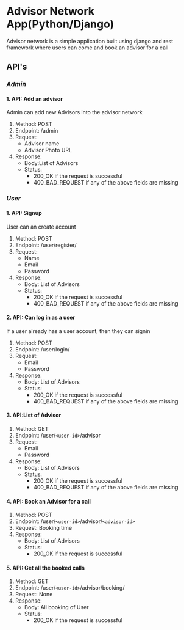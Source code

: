 # Advisor Network App(Python/Django) #
Advisor network is a simple application built using django and rest framework where users can come and book an advisor for a call

## API's ##

### *Admin* ###
#### 1. API: Add an advisor
Admin can add new Advisors into the advisor network 
1. Method: POST
2. Endpoint: /admin
3. Request:
   * Advisor name
   * Advisor Photo URL
4. Response:
   * Body:List of Advisors
   * Status:
      * 200_OK if the request is successful
      * 400_BAD_REQUEST if any of the above fields are missing


### *User* ###
#### 1. API: Signup ####
User can an create account
1. Method: POST
2. Endpoint: /user/register/
3. Request:
   * Name
   * Email
   * Password
4. Response:
   * Body: List of Advisors
   * Status:
      * 200_OK if the request is successful
      * 400_BAD_REQUEST if any of the above fields are missing

#### 2. API: Can log in as a user ####
If a user already has a user account, then they can signin
1. Method: POST
2. Endpoint: /user/login/
3. Request:
   * Email
   * Password
4. Response:
   * Body: List of Advisors
   * Status:
      * 200_OK if the request is successful
      * 400_BAD_REQUEST if any of the above fields are missing

#### 3. API:List of Advisor ####
1. Method: GET
2. Endpoint: /user/`<user-id>`/advisor
3. Request:
   * Email
   * Password
4. Response:
   * Body: List of Advisors
   * Status:
      * 200_OK if the request is successful
      * 400_BAD_REQUEST if any of the above fields are missing
 
#### 4. API: Book an Advisor for a call ####
1. Method: POST
2. Endpoint: /user/`<user-id>`/advisor/`<advisor-id>`
3. Request: Booking time
4. Response:
   * Body: List of Advisors
   * Status:
      * 200_OK if the request is successful

#### 5. API: Get all the booked calls ####
1. Method: GET
2. Endpoint: /user/`<user-id>`/advisor/booking/
3. Request: None
4. Response:
   * Body: All booking of User
   * Status:
      * 200_OK if the request is successful

 




